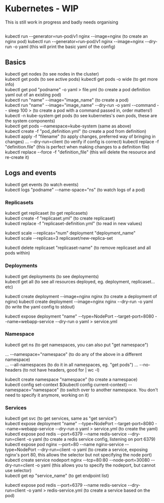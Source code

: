 # Kubernetes - WIP

This is still work in progress and badly needs organising

## 
kubectl run --generator=run-pod/v1 nginx --image=nginx  (to create an nginx pod)
kubectl run --generator=run-pod/v1 nginx --image=nginx --dry-run -o yaml  (this will print the basic yaml of the config)  



## Basics
kubectl get nodes  (to see nodes in the cluster)  
kubectl get pods  (to see active pods) 
kubectl get pods -o wide  (to get more info)  
kubectl get pod "podname" -o yaml > file.yml  (to create a pod definition yaml out of an existing pod)   
kubectl run "name" --image="image_name"  (to create a pod)  
kubectl run "name" --image="image_name" --dry-run -o yaml --command -- sleep 100 >  (to create a pod with a command passed in, order matters!)  
kubectl -n kube-system get pods  (to see kubernetes's own pods, these are the system components)  
kubectl get pods --namespace=kube-system  (same as above)  
kubectl create -f "pod_definition.yml"  (to create a pod from definition)  
kubectl apply -f "filename"  (to apply changes, preferred way of bringing in changes)
... --dry-run=client  (to verify if config is correct)
kubectl replace -f "definition.file"  (this is perfect when making changes to a definition file)
kubectl replace --force -f "definition_file"  (this will delete the resource and re-create it)

## Logs and events
kubectl get events  (to watch events)  
kubectl logs "podname" --name-space="ns"  (to watch logs of a pod)  

### Replicasets
kubectl get replicaset  (to get replicasets)  
kubectl create -f "replicaset.yml"  (to create replicaset)  
kubectl replace -f "replicaset-definition.yml"  (to read in new values)  

kubectl scale --replicas="num" deployment "deployment_name"  
kubectl scale --replicas=3 replicaset/new-replica-set  

kubectl delete replicaset "replicaset-name"  (to remove replicaset and all pods within) 

### Deployments
kubectl get deployments  (to see deployments)  
kubectl get all  (to see all resources deployed, eg. deployment, replicaset... etc)  

kubectl create deployment --image=nginx nginx  (to create a deployment of nginx)
kubectl create deployment --image=nginx nginx --dry-run -o yaml  (to write the yaml config to stdout)  

kubectl expose deployment "name" --type=NodePort --target-port=8080 --name=webapp-service --dry-run o yaml > service.yml

### Namespace
kubectl get ns  (to get namespaces, you can also put "get namespace")  

... --namespace="namespace"  (to do any of the above in a different namespace)  
... --all-namespaces  (to do it in all namespaces, eg. "get pods")
... --no-headers  (to not have headers, good for | wc -l)  

kubeclt create namespace "namespace"  (to create a namespace)  
kubectl config set-context $(kubectl config current-context) --namespace="namespace"  (to switch over to another namespace. You don't need to specify it anymore, working on it)  

### Services
kubectl get svc  (to get services, same as "get service")  
kubectl expose deployment "name" --type=NodePort --target-port=8080 --name=webapp-service --dry-run o yaml > service.yml  (to create the yaml)  
kubectl expose pod redis --port=6379 --name redis-service --dry-run=client -o yaml  (to create a redis service config, listening on port 6379)  
kubectl expose pod nginx --port=80 --name nginx-service --type=NodePort --dry-run=client -o yaml  (to create a service, exposing nginx's port 80, this allows the selector but not specifying the node port)  
kubectl create service nodeport nginx --tcp=80:80 --node-port=30080 --dry-run=client -o yaml  (this allows you to specify the nodeport, but cannot use selector)  
kubectl get ep "service_name"  (to get endpoint list)  

kubectl expose pod redis --port=6379 --name redis-service --dry-run=client -o yaml > redis-service.yml  (to create a service based on the pod)  
